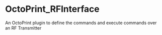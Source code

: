 # OctoPrint_RFInterface
An OctoPrint plugin to define the commands and execute commands over an RF Transmitter
